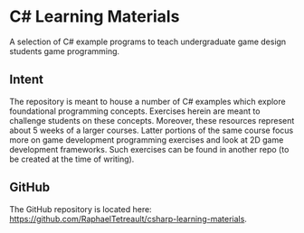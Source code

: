# C# Learning Materials
A selection of C# example programs to teach undergraduate game design students game programming.

## Intent

The repository is meant to house a number of C# examples which explore foundational programming concepts. Exercises herein are meant to challenge students on these concepts. Moreover, these resources represent about 5 weeks of a larger courses. Latter portions of the same course focus more on game development programming exercises and look at 2D game development frameworks. Such exercises can be found in another repo (to be created at the time of writing).

## GitHub

The GitHub repository is located here: https://github.com/RaphaelTetreault/csharp-learning-materials. 

